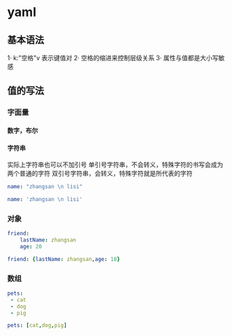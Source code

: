 # yaml

## 基本语法

1· k:"空格"v 表示键值对
2· 空格的缩进来控制层级关系
3· 属性与值都是大小写敏感

## 值的写法

### 字面量

#### 数字，布尔

#### 字符串

实际上字符串也可以不加引号
单引号字符串，不会转义，特殊字符的书写会成为两个普通的字符
双引号字符串，会转义，特殊字符就是所代表的字符

```yml
name: "zhangsan \n lisi"
```

```yml
name: 'zhangsan \n lisi'
```

### 对象

```yml
friend:
    lastName: zhangsan
    age: 20
```

```yml
friend: {lastName: zhangsan,age: 18}
```

### 数组

```yml
pets:
 - cat
 - dog
 - pig
```

```yml
pets: [cat,dog,pig]
```
